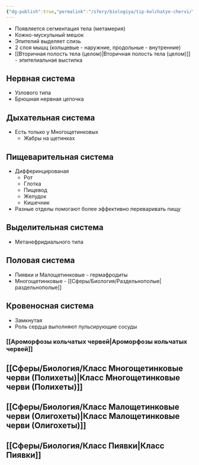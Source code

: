 ```yaml
---
{"dg-publish":true,"permalink":"/sfery/biologiya/tip-kolchatye-chervi/","tags":["Зоология"]}
---
```


- Появляется сегментация тела (метамерия)
- Кожно-мускульный мешок
- Эпителий выделяет слизь
- 2 слоя мышц (кольцевые - наружние, продольные - внутренние)
- [[Вторичная полость тела (целом)\|Вторичная полость тела (целом)]] - эпителиальная выстилка
## Нервная система
- Узлового типа
- Брюшная нервная цепочка
## Дыхательная система
- Есть только у Многощетинковых
	- Жабры на щетинках 
## Пищеварительная система
- Дифферинцированая 
	- Рот
	- Глотка
	- Пищевод
	- Желудок
	- Кишечник
- Разные отделы помогают более эффективно переваривать пищу
## Выделительная система
- Метанефридиального типа
## Половая система
- Пиявки и Малощетинковые - гермафродиты
- Многощетинковые - [[Сферы/Биология/Раздельнополые\|раздельнополые]]
## Кровеносная система
- Замкнутая
- Роль сердца выполняют пульсирующие сосуды
### [[Ароморфозы кольчатых червей\|Ароморфозы кольчатых червей]]
## [[Сферы/Биология/Класс Многощетинковые черви (Полихеты)\|Класс Многощетинковые черви (Полихеты)]]
## [[Сферы/Биология/Класс Малощетинковые черви (Олигохеты)\|Класс Малощетинковые черви (Олигохеты)]]
## [[Сферы/Биология/Класс Пиявки\|Класс Пиявки]]